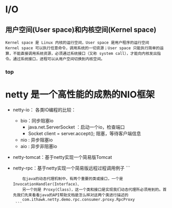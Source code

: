 # I/O
## 用户空间(User space)和内核空间(Kernel space)
    Kernel space 是 Linux 内核的运行空间，User space 是用户程序的运行空间
    Kernel space 可以执行任意命令，调用系统的一切资源；User space 只能执行简单的运算，不能直接调用系统资源，必须通过系统接口（又称 system call），才能向内核发出指令。通过系统接口，进程可以从用户空间切换到内核空间。
### top 

# netty 是一个高性能的成熟的NIO框架
* netty-io： 各类IO编程的比较：
    * bio：同步阻塞io
        * java.net.ServerSocket ：启动一个io，检查端口 
        * Socket client = server.accept(); 阻塞，等待客户端信息
    * nio : 异步阻塞io
    * aio : 异步非阻塞io
* netty-tomcat：基于netty实现一个简易版Tomcat
* netty-rpc：基于netty实现一个简易版远程过程调用例子
       ```
          
          在java的动态代理机制中，有两个重要的类或接口，一个是 InvocationHandler(Interface)、
          另一个则是 Proxy(Class)，这一个类和接口是实现我们动态代理所必须用到的。首先我们先来看看java的API帮助文档是怎么样对这两个类进行描述的
          com.ithawk.netty.demo.rpc.consumer.proxy.RpcProxy
       ```